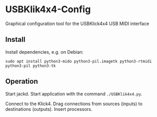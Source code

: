 # USBKlik4x4-Config
Graphical configuration tool for the USBKlick4x4 USB MIDI interface 

## Install

Install dependencies, e.g. on Debian:

```
sudo apt install python3-mido python3-pil.imagetk python3-rtmidi python3-pil python3-tk
```

## Operation

Start jackd.
Start application with the command `./USBKlik4x4.py`.

Connect to the Klick4.
Drag connections from sources (inputs) to destinations (outputs).
Insert processors.
